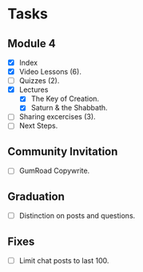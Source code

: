 # Tasks

## Module 4
- [X] Index
- [X] Video Lessons (6).
- [ ] Quizzes (2).
- [X] Lectures
    - [X] The Key of Creation.
    - [X] Saturn & the Shabbath.
- [ ] Sharing excercises (3).
- [ ] Next Steps.

## Community Invitation
- [ ] GumRoad Copywrite.

## Graduation
- [ ] Distinction on posts and questions.

## Fixes
- [ ] Limit chat posts to last 100.
